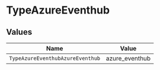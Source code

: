 # TypeAzureEventhub


## Values

| Name                             | Value                            |
| -------------------------------- | -------------------------------- |
| `TypeAzureEventhubAzureEventhub` | azure_eventhub                   |